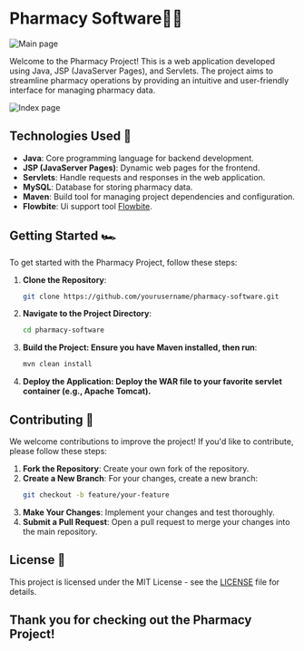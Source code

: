 # Pharmacy Software🧑‍⚕️

![Main page](https://github.com/user-attachments/assets/282a7717-b042-43fb-ad35-1642be4bdefa)


Welcome to the Pharmacy Project! This is a web application developed using Java, JSP (JavaServer Pages), and Servlets. The project aims to streamline pharmacy operations by providing an intuitive and user-friendly interface for managing pharmacy data.

![Index page](https://github.com/user-attachments/assets/035a9594-743d-484d-af5e-6fa490ce3355)

## Technologies Used 🚀

- **Java**: Core programming language for backend development.
- **JSP (JavaServer Pages)**: Dynamic web pages for the frontend.
- **Servlets**: Handle requests and responses in the web application.
- **MySQL**: Database for storing pharmacy data.
- **Maven**: Build tool for managing project dependencies and configuration.
- **Flowbite**: Ui support tool [Flowbite](https://flowbite.com/).


## Getting Started 🏎️

To get started with the Pharmacy Project, follow these steps:

1. **Clone the Repository**:
   ```bash
   git clone https://github.com/yourusername/pharmacy-software.git
2. **Navigate to the Project Directory**:
   ```bash
   cd pharmacy-software
3. **Build the Project: Ensure you have Maven installed, then run**:
   ```bash
   mvn clean install
4. **Deploy the Application: Deploy the WAR file to your favorite servlet container (e.g., Apache Tomcat).**

   
## Contributing 🤚

We welcome contributions to improve the project! If you'd like to contribute, please follow these steps:

1. **Fork the Repository**: Create your own fork of the repository.
2. **Create a New Branch**: For your changes, create a new branch:
   ```bash
   git checkout -b feature/your-feature
3. **Make Your Changes**: Implement your changes and test thoroughly.
4. **Submit a Pull Request**: Open a pull request to merge your changes into the main repository.

## License 🪪

This project is licensed under the MIT License - see the [LICENSE](LICENSE) file for details.

## Thank you for checking out the Pharmacy Project! 

